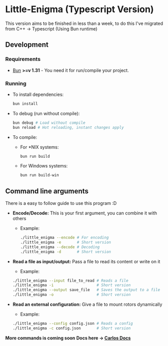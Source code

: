 # Little-Enigma (Typescript Version)

This version aims to be finished in less than a week, to do this I've migrated from
C++ -> Typescript (Using Bun runtime)

## Development
### Requirements

* [Bun](https://bun.sh) **>=v 1.31** - You need it for run/compile your project.

### Running

* To install dependencies:

  ```bash
  bun install
  ```

* To debug (run without compile):

  ```bash
  bun debug # Load without compile
  bun reload # Hot reloading, instant changes apply
  ```

* To compile:
  * For *NIX systems:

    ```bash
    bun run build
    ```

  * For Windows systems:

    ```bash
    bun run build-win
    ```

## Command line arguments

There is a easy to follow guide to use this program :D

* **Encode/Decode:** This is your first argument, you can combine it with others
  * Example:

    ```bash
    ./little_enigma --encode # For encoding
    ./little_enigma -e       # Short version
    ./little_enigma --decode # Decoding
    ./little_enigma -d       # Short version
    ```

* **Read a file as input/output:** Pass a file to read its content or
write on it
  * Example:

  ```bash
  ./little_enigma --input file_to_read # Reads a file
  ./little_enigma -i                   # Short version
  ./little_enigma --output save_file   # Saves the output to a file
  ./little_enigma -o                   # Short version
  ```

* **Read an external configuration:** Give a file to mount rotors dynamically
  * Example:

  ```bash
  ./little_enigma --config config.json # Reads a config
  ./little_enigma -c config.json       # Short version
  ```

**More commands is coming soon**
**Docs here -> [Carlos Docs](./docs/readme.md)**
